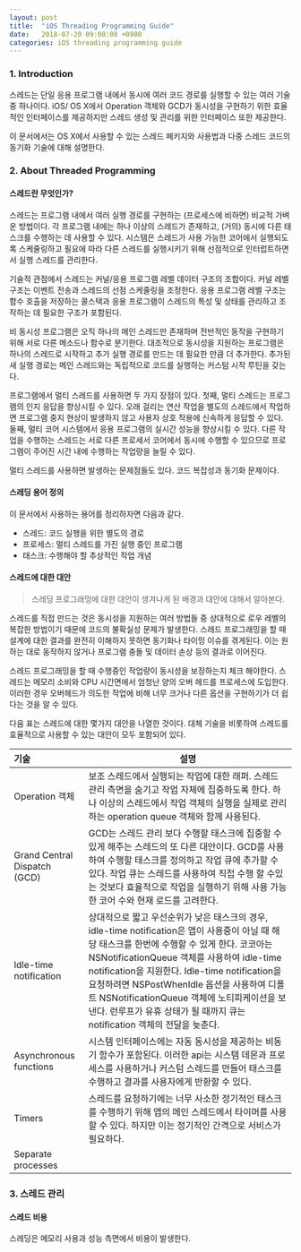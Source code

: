 ```yaml
---
layout: post
title:  "iOS Threading Programming Guide"
date:   2018-07-20 09:00:00 +0900
categories: iOS threading programming guide
---
```


### 1. Introduction

스레드는 단일 응용 프로그램 내에서 동시에 여러 코드 경로를 실행할 수 있는 여러 기술 중 하나이다. iOS/ OS X에서 Operation 객체와 GCD가 동시성을 구현하기 위한 효율적인 인터페이스를 제공하지만 스레드 생성 및 관리를 위한 인터페이스 또한 제공한다.

이 문서에서는 OS X에서 사용할 수 있는 스레드 페키지와 사용법과 다중 스레드 코드의 동기화 기술에 대해 설명한다.

### 2. About Threaded Programming

#### 스레드란 무엇인가?

스레드는 프로그램 내에서 여러 실행 경로를 구현하는 (프로세스에 비하면) 비교적 가벼운 방법이다. 각 프로그램 내에는 하나 이상의 스레드가 존재하고, (거의) 동시에 다른 태스크를 수행하는 데 사용할 수 있다. 시스템은 스레드가 사용 가능한 코어에서 실행되도록 스케줄링하고 필요에 따라 다른 스레드를 실행시키기 위해 선점적으로 인터럽트하면서 실행 스레드를 관리한다.

기술적 관점에서 스레드는 커널/응용 프로그램 레벨 데이터 구조의 조합이다. 커널 레벨 구조는 이벤트 전송과 스레드의 선점 스케줄링을 조정한다. 응용 프로그램 레벨 구조는 함수 호출을 저장하는 콜스택과 응용 프로그램이 스레드의 특성 및 상태를 관리하고 조작하는 데 필요한 구조가 포함된다.

비 동시성 프로그램은 오직 하나의 메인 스레드만 존재하며 전반적인 동작을 구현하기 위해 서로 다른 메소드나 함수로 분기한다. 대조적으로 동시성을 지원하는 프로그램은 하나의 스레드로 시작하고 추가 실행 경로를 만드는 데 필요한 만큼 더 추가한다. 추가된 새 실행 경로는 메인 스레드와는 독립적으로 코드를 실행하는 커스텀 시작 루틴을 갖는다.

프로그램에서 멀티 스레드를 사용하면 두 가지 장점이 있다. 첫째, 멀티 스레드는 프로그램의 인지 응답을 향상시킬 수 있다.  오래 걸리는 연산 작업을 별도의 스레드에서 작업하면 프로그램 중지 현상이 발생하지 않고 사용자 상호 작용에 신속하게 응답할 수 있다. 둘째, 멀티 코어 시스템에서 응용 프로그램의 실시간 성능을 향상시킬 수 있다. 다른 작업을 수행하는 스레드는 서로 다른 프로세서 코어에서 동시에 수행할 수 있으므로 프로그램이 주어진 시간 내에 수행하는 작업량을 늘릴 수 있다.

멀티 스레드를 사용하면 발생하는 문제점들도 있다. 코드 복잡성과 동기화 문제이다.

#### 스레딩 용어 정의

이 문서에서 사용하는 용어를 정리하자면 다음과 같다.

- 스레드: 코드 실행을 위한 별도의 경로
- 프로세스: 멀티 스레드를 가진 실행 중인 프로그램
- 태스크: 수행해야 할 추상적인 작업 개념

#### 스레드에 대한 대안

>스레딩 프로그래밍에 대한 대안이 생겨나게 된 배경과 대안에 대해서 알아본다.

스레드를 직접 만드는 것은 동시성을 지원하는 여러 방법들 중 상대적으로 로우 레벨의 복잡한 방법이기 때문에 코드의 불확실성 문제가 발생한다. 스레드 프로그래밍을 할 때 설계에 대한 결과를 완전히 이해하지 못하면 동기화나 타이밍 이슈를 겪게된다. 이는 원하는 대로 동작하지 않거나 프로그램 충돌 및 데이터 손상 등의 결과로 이어진다. 

스레드 프로그래밍을 할 때 수행중인 작업량이 동시성을 보장하는지 체크 해야한다. 스레드는 메모리 소비와 CPU 시간면에서 엄청난 양의 오버 헤드를 프로세스에 도입한다. 이러한 경우 오버헤드가 의도한 작업에 비해 너무 크거나 다른 옵션을 구현하기가 더 쉽다는 것을 알 수 있다.

다음 표는 스레드에 대한 몇가지 대안을 나열한 것이다. 대체 기술을 비롯하여 스레드를 효율적으로 사용할 수 있는 대안이 모두 포함되어 있다.

| 기술                           | 설명                                       |
| :--------------------------- | ---------------------------------------- |
| Operation 객체                 | 보조 스레드에서 실행되는 작업에 대한 래퍼. 스레드 관리 측면을 숨기고 작업 자체에 집중하도록 한다. 하나 이상의 스레드에서 작업 객체의 실행을 실제로 관리하는 operation queue 객체와 함께 사용된다. |
| Grand Central Dispatch (GCD) | GCD는 스레드 관리 보다 수행할 태스크에 집중할 수 있게 해주는 스레드의 또 다른 대안이다. GCD를 사용하여 수행할 태스크를 정의하고 작업 큐에 추가할 수 있다. 작업 큐는 스레드를 사용하여 직접 수행 할 수있는 것보다 효율적으로 작업을 실행하기 위해 사용 가능한 코어 수와 현재 로드를 고려한다. |
| Idle-time notification       | 상대적으로 짧고 우선순위가 낮은 태스크의 경우, idle-time notification은 앱이 사용중이 아닐 때 해당 태스크를 한번에 수행할 수 있게 한다. 코코아는 NSNotificationQueue 객체를 사용하여 idle-time notification을 지원한다. Idle-time notification을 요청하려면 NSPostWhenIdle 옵션을 사용하여 디폴트 NSNotificationQueue 객체에 노티피케이션을 보낸다. 런루프가 유휴 상태가 될 때까지 큐는 notification 객체의 전달을 늦춘다. |
| Asynchronous functions       | 시스템 인터페이스에는 자동 동시성을 제공하는 비동기 함수가 포함된다. 이러한 api는 시스템 데몬과 프로세스를 사용하거나 커스텀 스레드를 만들어 태스크를 수행하고 결과를 사용자에게 반환할 수 있다. |
| Timers                       | 스레드를 요청하기에는 너무 사소한 정기적인 태스크를 수행하기 위해 앱의 메인 스레드에서 타이머를 사용할 수 있다. 하지만 이는 정기적인 간격으로 서비스가 필요하다. |
| Separate processes           |                                          |

### 3. 스레드 관리

#### 스레드 비용

스레딩은 메모리 사용과 성능 측면에서 비용이 발생한다. 